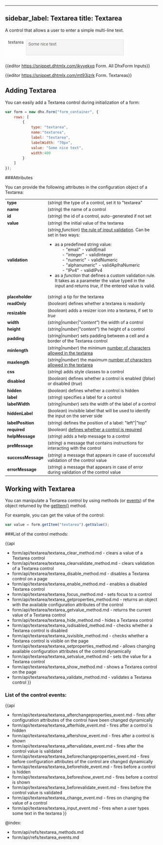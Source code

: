 
---
sidebar_label: Textarea
title: Textarea
---          

A control that allows a user to enter a simple multi-line text.

![Textarea control](../assets/form/form_textarea.png)

{{editor    https://snippet.dhtmlx.com/ikyyekxq	Form. All DhxForm Inputs}}

{{editor	https://snippet.dhtmlx.com/mt93jzrk	Form. Textareas}}

Adding Textarea
------------

You can easily add a Textarea control during initialization of a form:

~~~js
var form = new dhx.Form("form_container", {
    rows: [
		{
			type: "textarea",
            name:"textarea",
            label: "textarea",
            labelWidth: "70px",
            value: "Some nice text",
            width:400
		}
    ]
});
~~~


###Attributes

You can provide the following attributes in the configuration object of a Textarea:

<table class="webixdoc_links">
	<tbody>
    <tr>
			<td class="webixdoc_links0"><b>type</b></td>
			<td>(<i>string</i>) the type of a control, set it to "textarea"</td>
		</tr>
    <tr>
			<td class="webixdoc_links0"><b>name</b></td>
			<td>(<i>string</i>) the name of a control</td>
		</tr>
    <tr>
			<td class="webixdoc_links0"><b>id</b></td>
			<td>(<i>string</i>) the id of a control, auto-generated if not set</td>
		</tr>
    <tr>
			<td class="webixdoc_links0"><b>value</b></td>
			<td>(<i>string</i>) the initial value of the textarea</td>
		</tr>
    <tr>
			<td class="webixdoc_links0"><b>validation</b></td>
			<td>(<i>string,function</i>) <a href="https://docs.dhtmlx.com/suite/form__work_with_form.html#validatingform">the rule of input validation</a>. Can be set in two ways:
        <ul><li>as a predefined string value:
        <ol>- "email" - validEmail</ol>
        <ol>- "integer" - validInteger</ol>
        <ol>- "numeric" - validNumeric</ol>
        <ol>- "alphanumeric" - validAplhaNumeric</ol>
        <ol>- "IPv4" - validIPv4</ol>
        </li>
        <li>as a <i>function</i> that defines a custom validation rule. It takes as a parameter the value typed in the input and returns <i>true</i>, if the entered value is valid.</li></ul>
	    </td>
		</tr>
    <tr>
			<td class="webixdoc_links0"><b>placeholder</b></td>
			<td>(<i>string</i>) a tip for the textarea</td>
		</tr>
    <tr>
			<td class="webixdoc_links0"><b>readOnly</b></td>
			<td>(<i>boolean</i>) defines whether a textarea is readonly</td>
		</tr>
    <tr>
			<td class="webixdoc_links0"><b>resizable</b></td>
			<td>(<i>boolean</i>) adds a resizer icon into a textarea, if set to <i>true</i></td>
		</tr>
    <tr>
			<td class="webixdoc_links0"><b>width</b></td>
			<td>(<i>string|number|"content"</i>) the width of a control</td>
		</tr>
    <tr>
			<td class="webixdoc_links0"><b>height</b></td>
			<td>(<i>string|number|"content"</i>) the height of a control</td>
		</tr>
         <tr>
			<td class="webixdoc_links0"><b>padding</b></td>
			<td>(<i>string|number</i>) sets padding between a cell and a border of the Textarea control</td>
		</tr>
		<tr>
			<td class="webixdoc_links0"><b>minlength</b></td>
			<td>(<i>string|number</i>) the minimum <a href="https://docs.dhtmlx.com/suite/form__work_with_form.html#validatingform">number of characters allowed in the textarea</a></td>
		</tr>
		<tr>
			<td class="webixdoc_links0"><b>maxlength</b></td>
			<td>(<i>string|number</i>) the maximum <a href="https://docs.dhtmlx.com/suite/form__work_with_form.html#validatingform">number of characters allowed in the textarea</a></td>
		</tr>	
    <tr>
			<td class="webixdoc_links0"><b>css</b></td>
			<td>(<i>string</i>) adds style classes to a control</td>
		</tr>
    <tr>
			<td class="webixdoc_links0"><b>disabled</b></td>
			<td>(<i>boolean</i>) defines whether a control is enabled (<i>false</i>) or disabled (<i>true</i>)</td>
		</tr>
    <tr>
			<td class="webixdoc_links0"><b>hidden</b></td>
			<td>(<i>boolean</i>) defines whether a control is hidden</td>
		</tr>
    <tr>
			<td class="webixdoc_links0"><b>label</b></td>
			<td>(<i>string</i>) specifies a label for a control</td>
		</tr>
    <tr>
			<td class="webixdoc_links0"><b>labelWidth</b></td>
			<td>(<i>string|number</i>) sets the width of the label of a control</td>
		</tr>
    <tr>
			<td class="webixdoc_links0"><b>hiddenLabel</b></td>
			<td>(<i>boolean</i>) invisible label that will be used to identify the input on the server side</td>
		</tr>
    <tr>
			<td class="webixdoc_links0"><b>labelPosition</b></td>
			<td>(<i>string</i>) defines the position of a label: "left"|"top"</td>
		</tr>
    <tr>
			<td class="webixdoc_links0"><b>required</b></td>
			<td>(<i>boolean</i>) <a href="https://docs.dhtmlx.com/suite/form__work_with_form.html#validatingform">defines whether a control is required</a></td>
		</tr>
    <tr>
			<td class="webixdoc_links0"><b>helpMessage</b></td>
			<td>(<i>string</i>) adds a help message to a control</td>
		</tr>
    <tr>
			<td class="webixdoc_links0"><b>preMessage</b></td>
			<td>(<i>string</i>) a message that contains instructions for interacting with the control</td>
		</tr>
    <tr>
			<td class="webixdoc_links0"><b>successMessage</b></td>
			<td>(<i>string</i>) a message that appears in case of successful validation of the control value</td>
		</tr>
    <tr>
			<td class="webixdoc_links0"><b>errorMessage</b></td>
			<td>(<i>string</i>) a message that appears in case of error during validation of the control value	</td>
		</tr>
    </tbody>
</table>


Working with Textarea
----------------------

You can manipulate a Textarea control by using methods (or [events](#eventhandling)) of the object returned by the [getItem()](form/api/form_getitem_method.md) method.

For example, you can get the value of the control:

~~~js
var value = form.getItem("textarea").getValue();
~~~

###List of the control methods:

{{api
- form/api/textarea/textarea_clear_method.md - clears a value of a Textarea control
- form/api/textarea/textarea_clearvalidate_method.md - clears validation of a Textarea control
- form/api/textarea/textarea_disable_method.md - disables a Textarea control on a page
- form/api/textarea/textarea_enable_method.md - enables a disabled Textarea control
- form/api/textarea/textarea_focus_method.md - sets focus to a control
- form/api/textarea/textarea_getproperties_method.md - returns an object with the available configuration attributes of the control
- form/api/textarea/textarea_getvalue_method.md - returns the current value of a Textarea control
- form/api/textarea/textarea_hide_method.md - hides a Textarea control
- form/api/textarea/textarea_isdisabled_method.md - checks whether a Textarea control is disabled
- form/api/textarea/textarea_isvisible_method.md - checks whether a Textarea control is visible on the page
- form/api/textarea/textarea_setproperties_method.md - allows changing available configuration attributes of the control dynamically
- form/api/textarea/textarea_setvalue_method.md - sets the value for a Textarea control
- form/api/textarea/textarea_show_method.md - shows a Textarea control on the page
- form/api/textarea/textarea_validate_method.md - validates a Textarea control
}}


<h3 id="eventhandling">List of the control events:</h3>

{{api
- form/api/textarea/textarea_afterchangeproperties_event.md - fires after configuration attributes of the control have been changed dynamically
- form/api/textarea/textarea_afterhide_event.md - fires after a control is hidden
- form/api/textarea/textarea_aftershow_event.md - fires after a control is shown
- form/api/textarea/textarea_aftervalidate_event.md - fires after the control value is validated
- form/api/textarea/textarea_beforechangeproperties_event.md - fires before configuration attributes of the control are changed dynamically
- form/api/textarea/textarea_beforehide_event.md - fires before a control is hidden
- form/api/textarea/textarea_beforeshow_event.md - fires before a control is shown
- form/api/textarea/textarea_beforevalidate_event.md - fires before the control value is validated
- form/api/textarea/textarea_change_event.md - fires on changing the value of a control
- form/api/textarea/textarea_input_event.md - fires when a user types some text in the textarea
}}


@index:
- form/api/refs/textarea_methods.md
- form/api/refs/textarea_events.md